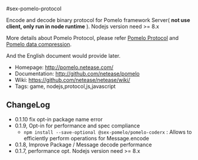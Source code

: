 #sex-pomelo-protocol

Encode and decode binary protocol for Pomelo framework Server( **not use client, only run in node runtime** ). Nodejs version need >= 8.x 

More details about Pomelo Protocol, please refer
[Pomelo Protocol](https://github.com/NetEase/pomelo/wiki/Pomelo-%E5%8D%8F%E8%AE%AE)
and
[Pomelo data compression](https://github.com/NetEase/pomelo/wiki/Pomelo-%E6%95%B0%E6%8D%AE%E5%8E%8B%E7%BC%A9%E5%8D%8F%E8%AE%AE).

And the English document would provide later.

 * Homepage: <http://pomelo.netease.com/>
 * Documentation: <http://github.com/netease/pomelo>
 * Wiki: <https://github.com/netease/netease/wiki/>
 * Tags: game, nodejs,protocol,js,javascript

 ## ChangeLog
 * 0.1.10 fix opt-in package name error
 * 0.1.9, Opt-in for performance and spec compliance
   * `npm install --save-optional @sex-pomelo/pomelo-coderx` : Allows to efficiently perform operations for Message.encode
 * 0.1.8, Improve Package / Message decode performance
 * 0.1.7, performance opt. Nodejs version need >= 8.x 

